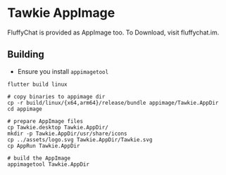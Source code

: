 # Tawkie AppImage

FluffyChat is provided as AppImage too. To Download, visit fluffychat.im.

## Building

- Ensure you install `appimagetool`

```shell
flutter build linux

# copy binaries to appimage dir
cp -r build/linux/{x64,arm64}/release/bundle appimage/Tawkie.AppDir
cd appimage

# prepare AppImage files
cp Tawkie.desktop Tawkie.AppDir/
mkdir -p Tawkie.AppDir/usr/share/icons
cp ../assets/logo.svg Tawkie.AppDir/Tawkie.svg
cp AppRun Tawkie.AppDir

# build the AppImage
appimagetool Tawkie.AppDir
```
